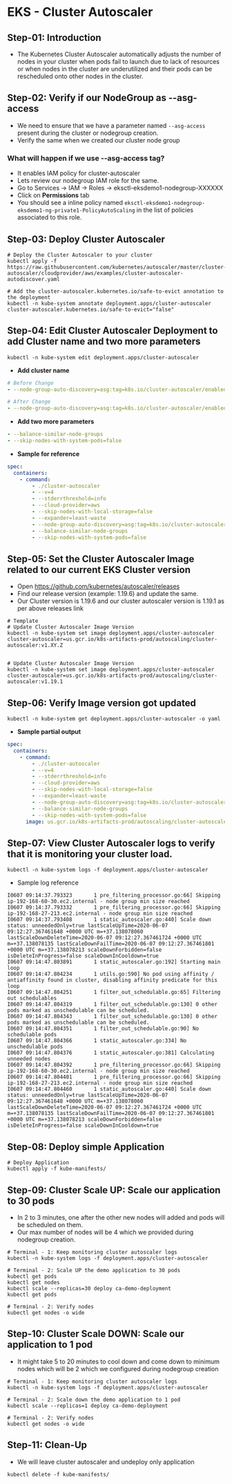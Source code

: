 # EKS - Cluster Autoscaler

## Step-01: Introduction

- The Kubernetes Cluster Autoscaler automatically adjusts the number of nodes in your cluster when pods fail to launch due to lack of resources or when nodes in the cluster are underutilized and their pods can be rescheduled onto other nodes in the cluster.

## Step-02: Verify if our NodeGroup as --asg-access

- We need to ensure that we have a parameter named `--asg-access` present during the cluster or nodegroup creation.
- Verify the same when we created our cluster node group

### What will happen if we use --asg-access tag?

- It enables IAM policy for cluster-autoscaler
- Lets review our nodegroup IAM role for the same.
- Go to Services -> IAM -> Roles -> eksctl-eksdemo1-nodegroup-XXXXXX
- Click on **Permissions** tab
- You should see a inline policy named `eksctl-eksdemo1-nodegroup-eksdemo1-ng-private1-PolicyAutoScaling` in the list of policies associated to this role.

## Step-03: Deploy Cluster Autoscaler

```
# Deploy the Cluster Autoscaler to your cluster
kubectl apply -f https://raw.githubusercontent.com/kubernetes/autoscaler/master/cluster-autoscaler/cloudprovider/aws/examples/cluster-autoscaler-autodiscover.yaml

# Add the cluster-autoscaler.kubernetes.io/safe-to-evict annotation to the deployment
kubectl -n kube-system annotate deployment.apps/cluster-autoscaler cluster-autoscaler.kubernetes.io/safe-to-evict="false"
```

## Step-04: Edit Cluster Autoscaler Deployment to add Cluster name and two more parameters

```
kubectl -n kube-system edit deployment.apps/cluster-autoscaler
```

- **Add cluster name**

```yml
# Before Change
- --node-group-auto-discovery=asg:tag=k8s.io/cluster-autoscaler/enabled,k8s.io/cluster-autoscaler/<YOUR CLUSTER NAME>

# After Change
- --node-group-auto-discovery=asg:tag=k8s.io/cluster-autoscaler/enabled,k8s.io/cluster-autoscaler/eksdemo1
```

- **Add two more parameters**

```yml
- --balance-similar-node-groups
- --skip-nodes-with-system-pods=false
```

- **Sample for reference**

```yml
spec:
  containers:
    - command:
        - ./cluster-autoscaler
        - --v=4
        - --stderrthreshold=info
        - --cloud-provider=aws
        - --skip-nodes-with-local-storage=false
        - --expander=least-waste
        - --node-group-auto-discovery=asg:tag=k8s.io/cluster-autoscaler/enabled,k8s.io/cluster-autoscaler/eksdemo1
        - --balance-similar-node-groups
        - --skip-nodes-with-system-pods=false
```

## Step-05: Set the Cluster Autoscaler Image related to our current EKS Cluster version

- Open https://github.com/kubernetes/autoscaler/releases
- Find our release version (example: 1.19.6) and update the same.
- Our Cluster version is 1.19.6 and our cluster autoscaler version is 1.19.1 as per above releases link

```
# Template
# Update Cluster Autoscaler Image Version
kubectl -n kube-system set image deployment.apps/cluster-autoscaler cluster-autoscaler=us.gcr.io/k8s-artifacts-prod/autoscaling/cluster-autoscaler:v1.XY.Z


# Update Cluster Autoscaler Image Version
kubectl -n kube-system set image deployment.apps/cluster-autoscaler cluster-autoscaler=us.gcr.io/k8s-artifacts-prod/autoscaling/cluster-autoscaler:v1.19.1
```

## Step-06: Verify Image version got updated

```
kubectl -n kube-system get deployment.apps/cluster-autoscaler -o yaml
```

- **Sample partial output**

```yml
spec:
  containers:
    - command:
        - ./cluster-autoscaler
        - --v=4
        - --stderrthreshold=info
        - --cloud-provider=aws
        - --skip-nodes-with-local-storage=false
        - --expander=least-waste
        - --node-group-auto-discovery=asg:tag=k8s.io/cluster-autoscaler/enabled,k8s.io/cluster-autoscaler/eksdemo1
        - --balance-similar-node-groups
        - --skip-nodes-with-system-pods=false
      image: us.gcr.io/k8s-artifacts-prod/autoscaling/cluster-autoscaler:v1.19.1
```

## Step-07: View Cluster Autoscaler logs to verify that it is monitoring your cluster load.

```
kubectl -n kube-system logs -f deployment.apps/cluster-autoscaler
```

- Sample log reference

```log
I0607 09:14:37.793323       1 pre_filtering_processor.go:66] Skipping ip-192-168-60-30.ec2.internal - node group min size reached
I0607 09:14:37.793332       1 pre_filtering_processor.go:66] Skipping ip-192-168-27-213.ec2.internal - node group min size reached
I0607 09:14:37.793408       1 static_autoscaler.go:440] Scale down status: unneededOnly=true lastScaleUpTime=2020-06-07 09:12:27.367461648 +0000 UTC m=+37.138078060 lastScaleDownDeleteTime=2020-06-07 09:12:27.367461724 +0000 UTC m=+37.138078135 lastScaleDownFailTime=2020-06-07 09:12:27.367461801 +0000 UTC m=+37.138078213 scaleDownForbidden=false isDeleteInProgress=false scaleDownInCooldown=true
I0607 09:14:47.803891       1 static_autoscaler.go:192] Starting main loop
I0607 09:14:47.804234       1 utils.go:590] No pod using affinity / antiaffinity found in cluster, disabling affinity predicate for this loop
I0607 09:14:47.804251       1 filter_out_schedulable.go:65] Filtering out schedulables
I0607 09:14:47.804319       1 filter_out_schedulable.go:130] 0 other pods marked as unschedulable can be scheduled.
I0607 09:14:47.804343       1 filter_out_schedulable.go:130] 0 other pods marked as unschedulable can be scheduled.
I0607 09:14:47.804351       1 filter_out_schedulable.go:90] No schedulable pods
I0607 09:14:47.804366       1 static_autoscaler.go:334] No unschedulable pods
I0607 09:14:47.804376       1 static_autoscaler.go:381] Calculating unneeded nodes
I0607 09:14:47.804392       1 pre_filtering_processor.go:66] Skipping ip-192-168-60-30.ec2.internal - node group min size reached
I0607 09:14:47.804401       1 pre_filtering_processor.go:66] Skipping ip-192-168-27-213.ec2.internal - node group min size reached
I0607 09:14:47.804460       1 static_autoscaler.go:440] Scale down status: unneededOnly=true lastScaleUpTime=2020-06-07 09:12:27.367461648 +0000 UTC m=+37.138078060 lastScaleDownDeleteTime=2020-06-07 09:12:27.367461724 +0000 UTC m=+37.138078135 lastScaleDownFailTime=2020-06-07 09:12:27.367461801 +0000 UTC m=+37.138078213 scaleDownForbidden=false isDeleteInProgress=false scaleDownInCooldown=true

```

## Step-08: Deploy simple Application

```
# Deploy Application
kubectl apply -f kube-manifests/
```

## Step-09: Cluster Scale UP: Scale our application to 30 pods

- In 2 to 3 minutes, one after the other new nodes will added and pods will be scheduled on them.
- Our max number of nodes will be 4 which we provided during nodegroup creation.

```
# Terminal - 1: Keep monitoring cluster autoscaler logs
kubectl -n kube-system logs -f deployment.apps/cluster-autoscaler

# Terminal - 2: Scale UP the demo application to 30 pods
kubectl get pods
kubectl get nodes
kubectl scale --replicas=30 deploy ca-demo-deployment
kubectl get pods

# Terminal - 2: Verify nodes
kubectl get nodes -o wide
```

## Step-10: Cluster Scale DOWN: Scale our application to 1 pod

- It might take 5 to 20 minutes to cool down and come down to minimum nodes which will be 2 which we configured during nodegroup creation

```
# Terminal - 1: Keep monitoring cluster autoscaler logs
kubectl -n kube-system logs -f deployment.apps/cluster-autoscaler

# Terminal - 2: Scale down the demo application to 1 pod
kubectl scale --replicas=1 deploy ca-demo-deployment

# Terminal - 2: Verify nodes
kubectl get nodes -o wide
```

## Step-11: Clean-Up

- We will leave cluster autoscaler and undeploy only application

```
kubectl delete -f kube-manifests/
```
